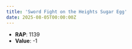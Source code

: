 ```yaml
---
title: 'Sword Fight on the Heights Sugar Egg'
date: 2025-08-05T00:00:00Z
---
```

- **RAP**: 1139
- **Value**: -1
